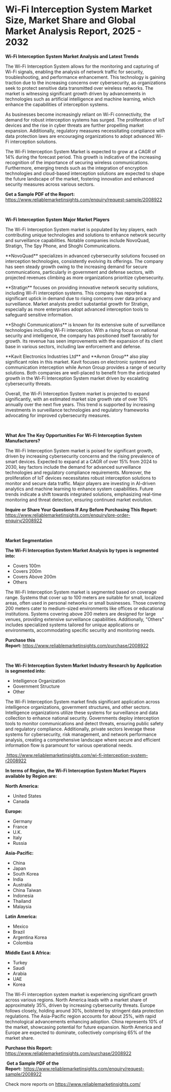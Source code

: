 <p><h1>Wi-Fi Interception System Market Size, Market Share and Global Market Analysis Report, 2025 - 2032</h1></p><p><strong>Wi-Fi Interception System Market Analysis and Latest Trends</strong></p>
<p><p>The Wi-Fi Interception System allows for the monitoring and capturing of Wi-Fi signals, enabling the analysis of network traffic for security, troubleshooting, and performance enhancement. This technology is gaining traction due to the increasing concerns over cybersecurity, as organizations seek to protect sensitive data transmitted over wireless networks. The market is witnessing significant growth driven by advancements in technologies such as artificial intelligence and machine learning, which enhance the capabilities of interception systems.</p><p>As businesses become increasingly reliant on Wi-Fi connectivity, the demand for robust interception systems has surged. The proliferation of IoT devices and the rise in cyber threats are further propelling market expansion. Additionally, regulatory measures necessitating compliance with data protection laws are encouraging organizations to adopt advanced Wi-Fi interception solutions.</p><p>The Wi-Fi Interception System Market is expected to grow at a CAGR of 14% during the forecast period. This growth is indicative of the increasing recognition of the importance of securing wireless communications. Furthermore, emerging trends such as the integration of encryption technologies and cloud-based interception solutions are expected to shape the future landscape of the market, fostering innovation and enhanced security measures across various sectors.</p></p>
<p><strong>Get a Sample PDF of the Report:&nbsp;</strong> <a href="https://www.reliablemarketinsights.com/enquiry/request-sample/2008922?utm_campaign=3361&utm_medium=2&utm_source=Github&utm_content=ia&utm_term=29032025&utm_id=wi-fi-interception-system">https://www.reliablemarketinsights.com/enquiry/request-sample/2008922</a></p>
<p>&nbsp;</p>
<p><strong>Wi-Fi Interception System Major Market Players</strong></p>
<p><p>The Wi-Fi Interception System market is populated by key players, each contributing unique technologies and solutions to enhance network security and surveillance capabilities. Notable companies include NovoQuad, Stratign, The Spy Phone, and Shoghi Communications.</p><p>**NovoQuad** specializes in advanced cybersecurity solutions focused on interception technologies, consistently evolving its offerings. The company has seen steady growth owing to the increasing demand for secure communications, particularly in government and defense sectors, with projected revenues climbing as more organizations prioritize cybersecurity.</p><p>**Stratign** focuses on providing innovative network security solutions, including Wi-Fi interception systems. This company has reported a significant uptick in demand due to rising concerns over data privacy and surveillance. Market analysts predict substantial growth for Stratign, especially as more enterprises adopt advanced interception tools to safeguard sensitive information.</p><p>**Shoghi Communications** is known for its extensive suite of surveillance technologies including Wi-Fi interception. With a rising focus on national security and intelligence, the company has positioned itself favorably for growth. Its revenue has seen improvements with the expansion of its client base in various sectors, including law enforcement and defense.</p><p>**Kavit Electronics Industries Ltd** and **Avnon Group** also play significant roles in this market. Kavit focuses on electronic systems and communication interception while Avnon Group provides a range of security solutions. Both companies are well-placed to benefit from the anticipated growth in the Wi-Fi Interception System market driven by escalating cybersecurity threats.</p><p>Overall, the Wi-Fi Interception System market is projected to expand significantly, with an estimated market size growth rate of over 10% annually over the next five years. This trend is supported by increasing investments in surveillance technologies and regulatory frameworks advocating for improved cybersecurity measures.</p></p>
<p>&nbsp;</p>
<p><strong>What Are The Key Opportunities For Wi-Fi Interception System Manufacturers?</strong></p>
<p><p>The Wi-Fi Interception System market is poised for significant growth, driven by increasing cybersecurity concerns and the rising prevalence of smart devices. Expected to expand at a CAGR of over 15% from 2024 to 2030, key factors include the demand for advanced surveillance technologies and regulatory compliance requirements. Moreover, the proliferation of IoT devices necessitates robust interception solutions to monitor and secure data traffic. Major players are investing in AI-driven analytics and machine learning to enhance system capabilities. Future trends indicate a shift towards integrated solutions, emphasizing real-time monitoring and threat detection, ensuring continued market evolution.</p></p>
<p><strong>Inquire or Share Your Questions If Any Before Purchasing This Report:</strong> <a href="https://www.reliablemarketinsights.com/enquiry/pre-order-enquiry/2008922?utm_campaign=3361&utm_medium=2&utm_source=Github&utm_content=ia&utm_term=29032025&utm_id=wi-fi-interception-system">https://www.reliablemarketinsights.com/enquiry/pre-order-enquiry/2008922</a></p>
<p>&nbsp;</p>
<p><strong>Market Segmentation</strong></p>
<p><strong>The Wi-Fi Interception System Market Analysis by types is segmented into:</strong></p>
<p><ul><li>Covers 100m</li><li>Covers 200m</li><li>Covers Above 200m</li><li>Others</li></ul></p>
<p><p>The Wi-Fi Interception System market is segmented based on coverage range. Systems that cover up to 100 meters are suitable for small, localized areas, often used in personal networks or small businesses. Those covering 200 meters cater to medium-sized environments like offices or educational institutions. Systems covering above 200 meters are designed for large venues, providing extensive surveillance capabilities. Additionally, "Others" includes specialized systems tailored for unique applications or environments, accommodating specific security and monitoring needs.</p></p>
<p><strong>Purchase this Report:&nbsp;</strong><a href="https://www.reliablemarketinsights.com/purchase/2008922?utm_campaign=3361&utm_medium=2&utm_source=Github&utm_content=ia&utm_term=29032025&utm_id=wi-fi-interception-system">https://www.reliablemarketinsights.com/purchase/2008922</a></p>
<p>&nbsp;</p>
<p><strong>The Wi-Fi Interception System Market Industry Research by Application is segmented into:</strong></p>
<p><ul><li>Intelligence Organization</li><li>Government Structure</li><li>Other</li></ul></p>
<p><p>The Wi-Fi Interception System market finds significant application across intelligence organizations, government structures, and other sectors. Intelligence organizations utilize these systems for surveillance and data collection to enhance national security. Governments deploy interception tools to monitor communications and detect threats, ensuring public safety and regulatory compliance. Additionally, private sectors leverage these systems for cybersecurity, risk management, and network performance analysis, creating a comprehensive landscape where secure and efficient information flow is paramount for various operational needs.</p></p>
<p><a href="https://www.reliablemarketinsights.com/wi-fi-interception-system-r2008922?utm_campaign=3361&utm_medium=2&utm_source=Github&utm_content=ia&utm_term=29032025&utm_id=wi-fi-interception-system">&nbsp;https://www.reliablemarketinsights.com/wi-fi-interception-system-r2008922</a></p>
<p><strong>In terms of Region, the Wi-Fi Interception System Market Players available by Region are:</strong></p>
<p>
    <p> <strong> North America: </strong>
        <ul>
            <li>United States</li>
            <li>Canada</li>
        </ul>
        </p> 
    <p> <strong> Europe: </strong>
        <ul>
            <li>Germany</li>
            <li>France</li>
            <li>U.K.</li>
            <li>Italy</li>
            <li>Russia</li>
        </ul>
        </p> 
    <p> <strong> Asia-Pacific: </strong>
        <ul>
            <li>China</li>
            <li>Japan</li>
            <li>South Korea</li>
            <li>India</li>
            <li>Australia</li>
            <li>China Taiwan</li>
            <li>Indonesia</li>
            <li>Thailand</li>
            <li>Malaysia</li>
        </ul>
        </p> 
    <p> <strong> Latin America: </strong>
        <ul>
            <li>Mexico</li>
            <li>Brazil</li>
            <li>Argentina Korea</li>
            <li>Colombia</li>
        </ul>
        </p> 
    <p> <strong> Middle East & Africa: </strong>
        <ul>
            <li>Turkey</li>
            <li>Saudi</li>
            <li>Arabia</li>
            <li>UAE</li>
            <li>Korea</li>
        </ul>
    </p>
    </p>
<p><p>The Wi-Fi interception system market is experiencing significant growth across various regions. North America leads with a market share of approximately 35%, driven by increasing cybersecurity threats. Europe follows closely, holding around 30%, bolstered by stringent data protection regulations. The Asia-Pacific region accounts for about 25%, with rapid technological advancements enhancing adoption. China represents 10% of the market, showcasing potential for future expansion. North America and Europe are expected to dominate, collectively comprising 65% of the market share.</p></p>
<p><strong>Purchase this Report: </strong><a href="https://www.reliablemarketinsights.com/purchase/2008922?utm_campaign=3361&utm_medium=2&utm_source=Github&utm_content=ia&utm_term=29032025&utm_id=wi-fi-interception-system">https://www.reliablemarketinsights.com/purchase/2008922</a></p>
<p>&nbsp;<strong>Get a Sample PDF of the Report:&nbsp;&nbsp;</strong><a href="https://www.reliablemarketinsights.com/enquiry/request-sample/2008922?utm_campaign=3361&utm_medium=2&utm_source=Github&utm_content=ia&utm_term=29032025&utm_id=wi-fi-interception-system">https://www.reliablemarketinsights.com/enquiry/request-sample/2008922</a></p>
<p><strong></strong></p>
<p>Check more reports on <a href="https://www.reliablemarketinsights.com/?utm_campaign=3361&utm_medium=2&utm_source=Github&utm_content=ia&utm_term=29032025&utm_id=wi-fi-interception-system">https://www.reliablemarketinsights.com/</a></p>